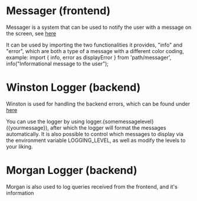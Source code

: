 # Messager (frontend)

Messager is a system that can be used to notify the user with a message on the screen, see [here](https://github.com/Kurssiesitieto/kurssiesitieto-ohtuprojekti/tree/main/frontend/src/components/messager)

It can be used by importing the two functionalities it provides, "info" and "error", which are both a type of a message with a different color coding, example: import { info, error as displayError } from 'path/messager', info("Informational message to the user");

# Winston Logger (backend)

Winston is used for handling the backend errors, which can be found under [here](https://github.com/Kurssiesitieto/kurssiesitieto-ohtuprojekti/blob/main/backend/middleware/logger.js)

You can use the logger by using logger.{somemessagelevel}({yourmessage}), after which the logger will format the messages automatically. It is also possible to control which messages to display via the environment variable LOGGING_LEVEL, as well as modify the levels to your liking.

# Morgan Logger (backend)

Morgan is also used to log queries received from the frontend, and it's information
